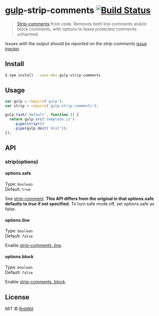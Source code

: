 # [gulp](http://gulpjs.com)-strip-comments [![Build Status](https://travis-ci.org/RnbWd/gulp-strip-comments.svg)](https://travis-ci.org/RnbWd/gulp-strip-comments)

> [Strip-comments](https://github.com/jonschlinkert/strip-comments) from code. Removes both line comments and/or block comments, with options to leave protected comments unharmed.

*Issues with the output should be reported on the strip-comments [issue tracker](https://github.com/jonschlinkert/strip-comments/issues).*


## Install

```sh
$ npm install --save-dev gulp-strip-comments
```

## Usage

```js
var gulp = require('gulp');
var strip = require('gulp-strip-comments');

gulp.task('default', function () {
  return gulp.src('template.js')
    .pipe(strip())
    .pipe(gulp.dest('dist'));
});
```

## API

### strip(options)

#### options.safe

Type: `boolean`  
Default: `true`

See [strip-comment](https://github.com/jonschlinkert/strip-comments#usage). **This API differs from the original in that options.safe defaults to _true_ if not specified.** To turn safe mode off, set options.safe as false.

#### options.line

Type: `boolean`  
Default: `false`

Enable [strip-comments .line](https://github.com/jonschlinkert/strip-comments#line).

#### options.block

Type: `boolean`  
Default: `false`

Enable [strip-comments .block](https://github.com/jonschlinkert/strip-comments#block).


## License

MIT © [RnbWd](https://github.com/RnbWd)